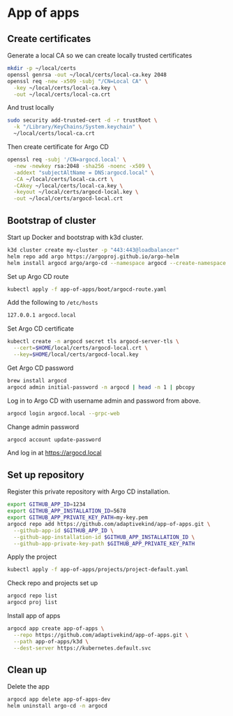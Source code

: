 # App of apps

## Create certificates

Generate a local CA so we can create locally trusted certificates

```sh
mkdir -p ~/local/certs
openssl genrsa -out ~/local/certs/local-ca.key 2048
openssl req -new -x509 -subj "/CN=Local CA" \
  -key ~/local/certs/local-ca.key \
  -out ~/local/certs/local-ca.crt
```

And trust locally

```sh
sudo security add-trusted-cert -d -r trustRoot \
  -k "/Library/KeyChains/System.keychain" \
  ~/local/certs/local-ca.crt
```

Then create certificate for Argo CD

```sh
openssl req -subj '/CN=argocd.local' \
  -new -newkey rsa:2048 -sha256 -noenc -x509 \
  -addext "subjectAltName = DNS:argocd.local" \
  -CA ~/local/certs/local-ca.crt \
  -CAkey ~/local/certs/local-ca.key \
  -keyout ~/local/certs/argocd-local.key \
  -out ~/local/certs/argocd-local.crt
```

## Bootstrap of cluster

Start up Docker and bootstrap with k3d cluster.

```sh
k3d cluster create my-cluster -p "443:443@loadbalancer"
helm repo add argo https://argoproj.github.io/argo-helm
helm install argocd argo/argo-cd --namespace argocd --create-namespace
```

Set up Argo CD route

```sh
kubectl apply -f app-of-apps/boot/argocd-route.yaml
```

Add the following to `/etc/hosts`

```sh
127.0.0.1 argocd.local
```

Set Argo CD certificate

```sh
kubectl create -n argocd secret tls argocd-server-tls \
  --cert=$HOME/local/certs/argocd-local.crt \
  --key=$HOME/local/certs/argocd-local.key
```

Get Argo CD password

```sh
brew install argocd
argocd admin initial-password -n argocd | head -n 1 | pbcopy
```

Log in to Argo CD with username admin and password from above.

```sh
argocd login argocd.local --grpc-web
```

Change admin password

```sh
argocd account update-password
```

And log in at <https://argocd.local>

## Set up repository

Register this private repository with Argo CD installation.

```sh
export GITHUB_APP_ID=1234
export GITHUB_APP_INSTALLATION_ID=5678
export GITHUB_APP_PRIVATE_KEY_PATH=my-key.pem
argocd repo add https://github.com/adaptivekind/app-of-apps.git \
  --github-app-id $GITHUB_APP_ID \
  --github-app-installation-id $GITHUB_APP_INSTALLATION_ID \
  --github-app-private-key-path $GITHUB_APP_PRIVATE_KEY_PATH
```

Apply the project

```sh
kubectl apply -f app-of-apps/projects/project-default.yaml
```

Check repo and projects set up

```sh
argocd repo list
argocd proj list
```

Install app of apps

```sh
argocd app create app-of-apps \
  --repo https://github.com/adaptivekind/app-of-apps.git \
  --path app-of-apps/k3d \
  --dest-server https://kubernetes.default.svc
```

## Clean up

Delete the app

```sh
argocd app delete app-of-apps-dev
helm uninstall argo-cd -n argocd
```
